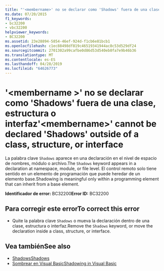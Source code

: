 ```yaml
---
title: "'<membername>' no se declarar como 'Shadows' fuera de una clase, estructura o interfaz"
ms.date: 07/20/2015
f1_keywords:
- bc32200
- vbc32200
helpviewer_keywords:
- BC32200
ms.assetid: 23e28894-5854-46ef-924d-f1cb6e81bcb1
ms.openlocfilehash: c1ec88498df819c46519341944ac8c53d529df24
ms.sourcegitcommit: 2701302a99cafbe0d86d53d540eb0fa7e9b46b36
ms.translationtype: MT
ms.contentlocale: es-ES
ms.lasthandoff: 04/28/2019
ms.locfileid: "64626773"
---
```

# <a name="membername-cannot-be-declared-shadows-outside-of-a-class-structure-or-interface"></a><span data-ttu-id="9c98e-102">'\<membername >' no se declarar como 'Shadows' fuera de una clase, estructura o interfaz</span><span class="sxs-lookup"><span data-stu-id="9c98e-102">'\<membername>' cannot be declared 'Shadows' outside of a class, structure, or interface</span></span>
<span data-ttu-id="9c98e-103">La palabra clave `Shadows` aparece en una declaración en el nivel de espacio de nombres, módulo o archivo.</span><span class="sxs-lookup"><span data-stu-id="9c98e-103">The `Shadows` keyword appears in a declaration at namespace, module, or file level.</span></span> <span data-ttu-id="9c98e-104">El control remoto solo tiene sentido en un elemento de programación que puede heredar de un elemento base.</span><span class="sxs-lookup"><span data-stu-id="9c98e-104">Shadowing is meaningful only within a programming element that can inherit from a base element.</span></span>  
  
 <span data-ttu-id="9c98e-105">**Identificador de error:** BC32200</span><span class="sxs-lookup"><span data-stu-id="9c98e-105">**Error ID:** BC32200</span></span>  
  
## <a name="to-correct-this-error"></a><span data-ttu-id="9c98e-106">Para corregir este error</span><span class="sxs-lookup"><span data-stu-id="9c98e-106">To correct this error</span></span>  
  
- <span data-ttu-id="9c98e-107">Quite la palabra clave `Shadows` o mueva la declaración dentro de una clase, estructura o interfaz.</span><span class="sxs-lookup"><span data-stu-id="9c98e-107">Remove the `Shadows` keyword, or move the declaration inside a class, structure, or interface.</span></span>  
  
## <a name="see-also"></a><span data-ttu-id="9c98e-108">Vea también</span><span class="sxs-lookup"><span data-stu-id="9c98e-108">See also</span></span>

- [<span data-ttu-id="9c98e-109">Shadows</span><span class="sxs-lookup"><span data-stu-id="9c98e-109">Shadows</span></span>](../../visual-basic/language-reference/modifiers/shadows.md)
- [<span data-ttu-id="9c98e-110">Sombrear en Visual Basic</span><span class="sxs-lookup"><span data-stu-id="9c98e-110">Shadowing in Visual Basic</span></span>](../../visual-basic/programming-guide/language-features/declared-elements/shadowing.md)

